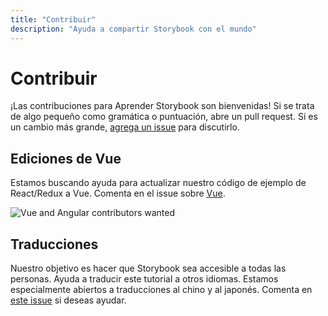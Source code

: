 ```yaml
---
title: "Contribuir"
description: "Ayuda a compartir Storybook con el mundo"
---
```


# Contribuir

¡Las contribuciones para Aprender Storybook son bienvenidas! Si se trata de algo pequeño como gramática o puntuación, abre un pull request. Si es un cambio más grande, [agrega un issue](https://github.com/chromaui/learnstorybook.com/issues) para discutirlo.

## Ediciones de Vue

Estamos buscando ayuda para actualizar nuestro código de ejemplo de React/Redux a Vue. Comenta en el issue sobre [Vue](https://github.com/chromaui/learnstorybook.com/issues/1).

![Vue and Angular contributors wanted](/logos-angular-vue.png)

## Traducciones

Nuestro objetivo es hacer que Storybook sea accesible a todas las personas. Ayuda a traducir este tutorial a otros idiomas. Estamos especialmente abiertos a traducciones al chino y al japonés. Comenta en [este issue](https://github.com/chromaui/learnstorybook.com/issues/3) si deseas ayudar.
